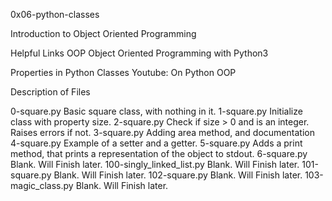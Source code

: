 0x06-python-classes

Introduction to Object Oriented Programming

Helpful Links
OOP
Object Oriented Programming with Python3

Properties in Python Classes
Youtube: On Python OOP

Description of Files

0-square.py
Basic square class, with nothing in it.
1-square.py
Initialize class with property size.
2-square.py
Check if size > 0 and is an integer. Raises errors if not.
3-square.py
Adding area method, and documentation
4-square.py
Example of a setter and a getter.
5-square.py
Adds a print method, that prints a representation of the object to stdout.
6-square.py
Blank. Will Finish later.
100-singly_linked_list.py
Blank. Will Finish later.
101-square.py
Blank. Will Finish later.
102-square.py
Blank. Will Finish later.
103-magic_class.py
Blank. Will Finish later.
